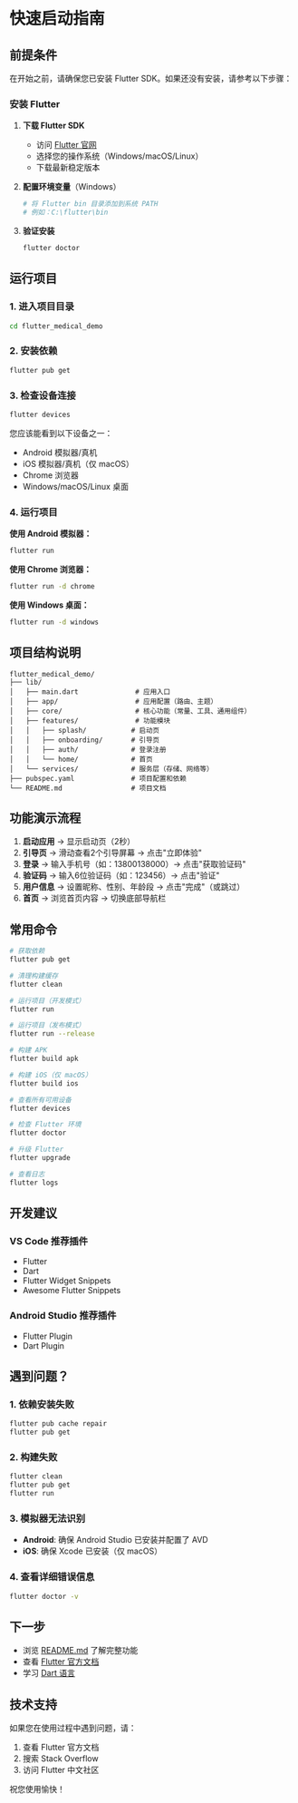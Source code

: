 # 快速启动指南

## 前提条件

在开始之前，请确保您已安装 Flutter SDK。如果还没有安装，请参考以下步骤：

### 安装 Flutter

1. **下载 Flutter SDK**
   - 访问 [Flutter 官网](https://flutter.dev/docs/get-started/install)
   - 选择您的操作系统（Windows/macOS/Linux）
   - 下载最新稳定版本

2. **配置环境变量**（Windows）
   ```bash
   # 将 Flutter bin 目录添加到系统 PATH
   # 例如：C:\flutter\bin
   ```

3. **验证安装**
   ```bash
   flutter doctor
   ```

## 运行项目

### 1. 进入项目目录
```bash
cd flutter_medical_demo
```

### 2. 安装依赖
```bash
flutter pub get
```

### 3. 检查设备连接
```bash
flutter devices
```

您应该能看到以下设备之一：
- Android 模拟器/真机
- iOS 模拟器/真机（仅 macOS）
- Chrome 浏览器
- Windows/macOS/Linux 桌面

### 4. 运行项目

**使用 Android 模拟器：**
```bash
flutter run
```

**使用 Chrome 浏览器：**
```bash
flutter run -d chrome
```

**使用 Windows 桌面：**
```bash
flutter run -d windows
```

## 项目结构说明

```
flutter_medical_demo/
├── lib/
│   ├── main.dart              # 应用入口
│   ├── app/                   # 应用配置（路由、主题）
│   ├── core/                  # 核心功能（常量、工具、通用组件）
│   ├── features/              # 功能模块
│   │   ├── splash/           # 启动页
│   │   ├── onboarding/       # 引导页
│   │   ├── auth/             # 登录注册
│   │   └── home/             # 首页
│   └── services/             # 服务层（存储、网络等）
├── pubspec.yaml              # 项目配置和依赖
└── README.md                 # 项目文档
```

## 功能演示流程

1. **启动应用** → 显示启动页（2秒）
2. **引导页** → 滑动查看2个引导屏幕 → 点击"立即体验"
3. **登录** → 输入手机号（如：13800138000）→ 点击"获取验证码"
4. **验证码** → 输入6位验证码（如：123456）→ 点击"验证"
5. **用户信息** → 设置昵称、性别、年龄段 → 点击"完成"（或跳过）
6. **首页** → 浏览首页内容 → 切换底部导航栏

## 常用命令

```bash
# 获取依赖
flutter pub get

# 清理构建缓存
flutter clean

# 运行项目（开发模式）
flutter run

# 运行项目（发布模式）
flutter run --release

# 构建 APK
flutter build apk

# 构建 iOS（仅 macOS）
flutter build ios

# 查看所有可用设备
flutter devices

# 检查 Flutter 环境
flutter doctor

# 升级 Flutter
flutter upgrade

# 查看日志
flutter logs
```

## 开发建议

### VS Code 推荐插件
- Flutter
- Dart
- Flutter Widget Snippets
- Awesome Flutter Snippets

### Android Studio 推荐插件
- Flutter Plugin
- Dart Plugin

## 遇到问题？

### 1. 依赖安装失败
```bash
flutter pub cache repair
flutter pub get
```

### 2. 构建失败
```bash
flutter clean
flutter pub get
flutter run
```

### 3. 模拟器无法识别
- **Android**: 确保 Android Studio 已安装并配置了 AVD
- **iOS**: 确保 Xcode 已安装（仅 macOS）

### 4. 查看详细错误信息
```bash
flutter doctor -v
```

## 下一步

- 浏览 [README.md](README.md) 了解完整功能
- 查看 [Flutter 官方文档](https://flutter.dev/docs)
- 学习 [Dart 语言](https://dart.dev/guides)

## 技术支持

如果您在使用过程中遇到问题，请：
1. 查看 Flutter 官方文档
2. 搜索 Stack Overflow
3. 访问 Flutter 中文社区

祝您使用愉快！
